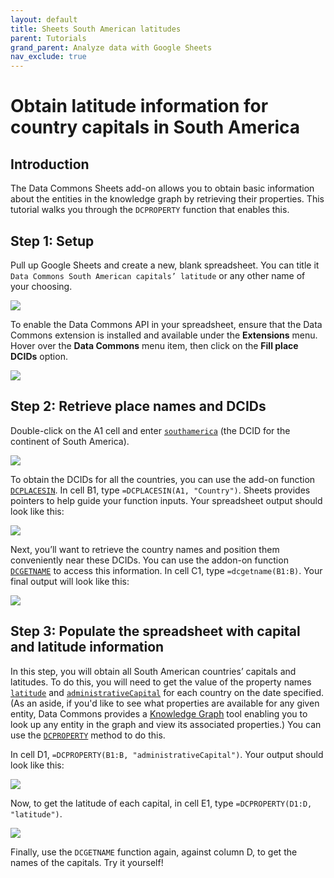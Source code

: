 ```yaml
---
layout: default
title: Sheets South American latitudes
parent: Tutorials
grand_parent: Analyze data with Google Sheets
nav_exclude: true
---
```


# Obtain latitude information for country capitals in South America

## Introduction
The Data Commons Sheets add-on allows you to obtain basic information about the entities in the knowledge graph by retrieving their properties. This tutorial walks you through the `DCPROPERTY` function that enables this.

## Step 1: Setup
Pull up Google Sheets and create a new, blank spreadsheet. You can title it `Data Commons South American capitals’ latitude` or any other name of your choosing.

![](/assets/images/sheets/tutorials/sheets_latitude_tutorial_1.png)

To enable the Data Commons API in your spreadsheet, ensure that the Data Commons extension is installed and available under the **Extensions** menu. Hover over the **Data Commons** menu item, then click on the **Fill place DCIDs** option.

 ![](/assets/images/sheets/tutorials/sheets_latitude_tutorial_2.png)

## Step 2: Retrieve place names and DCIDs
Double-click on the A1 cell and enter [`southamerica`](https://datacommons.org/browser/southamerica) (the DCID for the continent of South America).

![](/assets/images/sheets/tutorials/sheets_latitude_tutorial_3.png)

To obtain the DCIDs for all the countries, you can use the add-on function [`DCPLACESIN`](/api/sheets/places_in.html). In cell B1, type `=DCPLACESIN(A1, "Country")`. Sheets provides pointers to help guide your function inputs. Your spreadsheet output should look like this:

![](/assets/images/sheets/tutorials/sheets_latitude_tutorial_4.png)

Next, you’ll want to retrieve the country names and position them conveniently near these DCIDs. You can use the addon-on function [`DCGETNAME`](/api/sheets/get_name.html) to access this information. In cell C1, type `=dcgetname(B1:B)`. Your final output will look like this:

![](/assets/images/sheets/tutorials/sheets_latitude_tutorial_5.png)

## Step 3: Populate the spreadsheet with capital and latitude information
In this step, you will obtain all South American countries’ capitals and latitudes. To do this, you will need to get the value of the property names [`latitude`](https://datacommons.org/browser/latitude) and [`administrativeCapital`](https://datacommons.org/browser/administrativeCapital) for each country on the date specified. (As an aside, if you'd like to see what properties are available for any given entity, Data Commons provides a [Knowledge Graph](https://datacommons.org/browser) tool enabling you to look up any entity in the graph and view its associated properties.) You can use the [`DCPROPERTY`](/api/sheets/get_property.html) method to do this.

In cell D1, `=DCPROPERTY(B1:B, "administrativeCapital")`. Your output should look like this:

![](/assets/images/sheets/tutorials/sheets_latitude_tutorial_6.png)

Now, to get the latitude of each capital, in cell E1, type `=DCPROPERTY(D1:D, "latitude")`.

![](/assets/images/sheets/tutorials/sheets_latitude_tutorial_7.png)

Finally, use the `DCGETNAME` function again, against column D, to get the names of the capitals. Try it yourself!